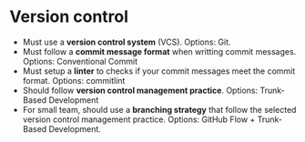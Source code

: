 # Version control

- Must use a **version control system** (VCS). Options: Git.
- Must follow a **commit message format** when writting commit messages. Options: Conventional Commit
- Must setup a **linter** to checks if your commit messages meet the commit format. Options: commitlint
- Should follow **version control management practice**. Options: Trunk-Based Development
- For small team, should use a **branching strategy** that follow the selected version control management practice. Options: GitHub Flow + Trunk-Based Development.
